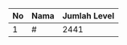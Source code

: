 | No | Nama            | Jumlah Level |
|----|-----------------|--------------|
| 1  | #    |    2441        |
